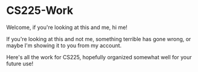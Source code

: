 # CS225-Work

Welcome, if you're looking at this and me, hi me!

If you're looking at this and not me, something terrible has gone wrong, or maybe I'm showing it to you from my account.

Here's all the work for CS225, hopefully organized somewhat well for your future use!